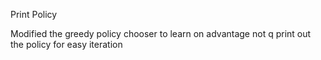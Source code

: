 Print Policy

Modified the greedy policy chooser to learn on advantage not q
print out the policy for easy iteration